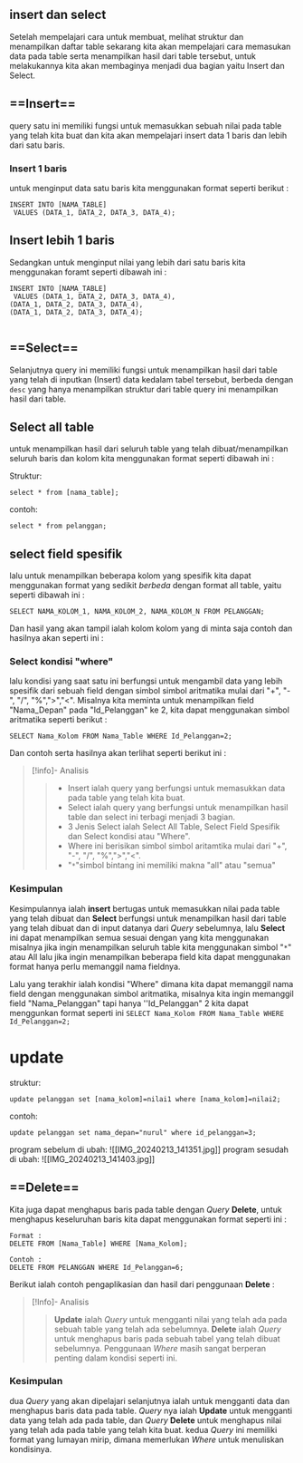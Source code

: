 ## insert dan select
Setelah mempelajari cara untuk membuat, melihat struktur dan menampilkan daftar table sekarang kita akan mempelajari cara memasukan data pada table serta menampilkan hasil dari table tersebut, untuk melakukannya kita akan membaginya menjadi dua bagian yaitu Insert dan Select.

## ==Insert==
query satu ini memiliki fungsi untuk memasukkan sebuah nilai pada table yang telah kita buat dan kita akan mempelajari insert data 1 baris dan lebih dari satu baris.

### Insert 1 baris
untuk menginput data satu baris kita menggunakan format seperti berikut :
```mysql
INSERT INTO [NAMA_TABLE]
 VALUES (DATA_1, DATA_2, DATA_3, DATA_4);
```
## Insert lebih 1 baris
Sedangkan untuk menginput nilai yang lebih dari satu baris kita menggunakan foramt seperti dibawah ini :
```mysql
INSERT INTO [NAMA_TABLE]
 VALUES (DATA_1, DATA_2, DATA_3, DATA_4),
(DATA_1, DATA_2, DATA_3, DATA_4),
(DATA_1, DATA_2, DATA_3, DATA_4);
 
```

## ==Select== 
Selanjutnya query ini memiliki fungsi untuk menampilkan hasil dari table yang telah di inputkan (Insert) data kedalam tabel tersebut, berbeda dengan `desc` yang hanya menampilkan struktur dari table query ini menampilkan hasil dari table. 

## Select all table
untuk menampilkan hasil dari seluruh table yang telah dibuat/menampilkan seluruh baris dan kolom kita menggunakan format seperti dibawah ini :

Struktur:
```mysql
select * from [nama_table];
```
contoh:
```mysql
select * from pelanggan;
```
## select field spesifik
lalu untuk menampilkan beberapa kolom yang spesifik kita dapat menggunakan format yang sedikit *berbeda* dengan format all table, yaitu seperti dibawah ini :
```mysql
SELECT NAMA_KOLOM_1, NAMA_KOLOM_2, NAMA_KOLOM_N FROM PELANGGAN;
```
Dan hasil yang akan tampil ialah kolom kolom yang di minta saja contoh dan hasilnya akan seperti ini :
### Select kondisi "where"
lalu kondisi yang saat satu ini berfungsi untuk mengambil data yang lebih spesifik dari sebuah field dengan simbol simbol aritmatika mulai dari "+", "-", "/", "%",">","<". Misalnya kita meminta untuk menampilkan field "Nama_Depan" pada "Id_Pelanggan" ke 2, kita dapat menggunakan simbol aritmatika seperti berikut :
```mysql
SELECT Nama_Kolom FROM Nama_Table WHERE Id_Pelanggan=2; 
```
Dan contoh serta hasilnya akan terlihat seperti berikut ini :
> [!info]- Analisis
>> - Insert ialah query yang berfungsi untuk memasukkan data pada table yang telah kita buat.
>> - Select ialah query yang berfungsi untuk menampilkan hasil table dan select ini terbagi menjadi 3 bagian.
>> - 3 Jenis Select ialah Select All Table, Select Field Spesifik dan Select kondisi atau "Where". 
>> - Where ini berisikan simbol simbol aritamtika mulai dari "+", "-", "/", "%",">","<".
>> - "`*`"simbol bintang ini memiliki makna "all" atau "semua" 
### Kesimpulan
Kesimpulannya ialah **insert** bertugas untuk memasukkan nilai pada table yang telah dibuat dan **Select** berfungsi untuk menampilkan hasil dari table yang telah dibuat dan di input datanya dari *Query* sebelumnya, lalu **Select** ini dapat menampilkan semua sesuai dengan yang kita menggunakan misalnya jika ingin menampilkan seluruh table kita menggunakan simbol "`*`" atau All lalu jika ingin menampilkan beberapa field kita dapat menggunakan format hanya perlu memanggil nama fieldnya.

Lalu yang terakhir ialah kondisi "Where" dimana kita dapat memanggil nama field dengan menggunakan simbol aritmatika, misalnya kita ingin memanggil field "Nama_Pelanggan" tapi hanya ''Id_Pelanggan" 2 kita dapat menggunkan format seperti ini `SELECT Nama_Kolom FROM Nama_Table WHERE Id_Pelanggan=2;`

# update
struktur:
```mysql
update pelanggan set [nama_kolom]=nilai1 where [nama_kolom]=nilai2;
```
contoh:

```mysql
update pelanggan set nama_depan="nurul" where id_pelanggan=3;
```
program sebelum di ubah:
![[IMG_20240213_141351.jpg]]
program sesudah di ubah:
![[IMG_20240213_141403.jpg]]
## ==Delete==
Kita juga dapat menghapus baris pada table dengan *Query* **Delete**, untuk menghapus keseluruhan baris kita dapat menggunakan format seperti ini :
```mysql
Format :
DELETE FROM [Nama_Table] WHERE [Nama_Kolom];

Contoh :
DELETE FROM PELANGGAN WHERE Id_Pelanggan=6;
```

Berikut ialah contoh pengaplikasian dan hasil dari penggunaan **Delete** :

> [!Info]- Analisis
>> **Update** ialah *Query* untuk mengganti nilai yang telah ada pada sebuah table yang telah ada sebelumnya.
>> **Delete** ialah *Query* untuk menghapus baris pada sebuah tabel yang telah dibuat sebelumnya.
>> Penggunaan *Where* masih sangat berperan penting dalam kondisi seperti ini.

### Kesimpulan 
dua *Query* yang akan dipelajari selanjutnya ialah untuk mengganti data dan menghapus baris data pada table. *Query* nya ialah **Update** untuk mengganti data yang telah ada pada table, dan *Query* **Delete** untuk menghapus nilai yang telah ada pada table yang telah kita buat. kedua *Query* ini memiliki format yang lumayan mirip, dimana memerlukan *Where* untuk menuliskan kondisinya.
